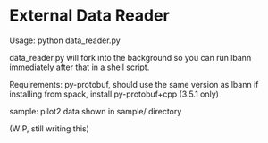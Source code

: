 # External Data Reader


Usage:
    python data_reader.py

data_reader.py will fork into the background so you can run lbann immediately after that in a shell script.


Requirements:
py-protobuf, should use the same version as lbann
if installing from spack, install py-protobuf+cpp (3.5.1 only)


sample:
    pilot2 data shown in sample/ directory


(WIP, still writing this)
